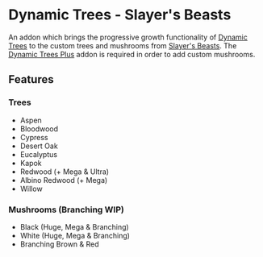 # Dynamic Trees - Slayer's Beasts
An addon which brings the progressive growth functionality of [Dynamic Trees](https://modrinth.com/mod/dynamictrees) to the custom trees and mushrooms from
[Slayer's Beasts](https://modrinth.com/mod/slayers-beasts). The [Dynamic Trees Plus](https://modrinth.com/mod/dynamictreesplus) addon is required in order to add custom mushrooms.

## Features
### Trees
- Aspen
- Bloodwood
- Cypress
- Desert Oak
- Eucalyptus
- Kapok
- Redwood (+ Mega & Ultra)
- Albino Redwood (+ Mega)
- Willow

### Mushrooms (Branching WIP)
- Black (Huge, Mega & Branching)
- White (Huge, Mega & Branching)
- Branching Brown & Red
